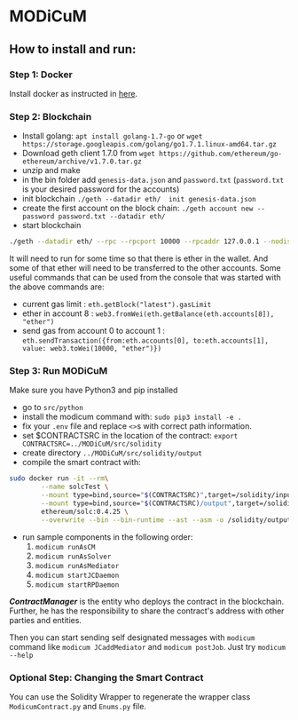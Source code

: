 # MODiCuM

## How to install and run:

### Step 1: Docker

Install docker as instructed in [here](https://docs.docker.com/install/linux/docker-ce/ubuntu/).

### Step 2: Blockchain

* Install golang: `apt install golang-1.7-go` or `wget https://storage.googleapis.com/golang/go1.7.1.linux-amd64.tar.gz`
* Download geth client 1.7.0 from `wget https://github.com/ethereum/go-ethereum/archive/v1.7.0.tar.gz`
* unzip and make
* in the bin folder add `genesis-data.json` and `password.txt`
(`password.txt` is your desired password for the accounts)
* init blockchain `./geth --datadir eth/  init genesis-data.json`
* create the first account on the block chain: `./geth account new --password password.txt --datadir eth/`
* start blockchain 
```bash
./geth --datadir eth/ --rpc --rpcport 10000 --rpcaddr 127.0.0.1 --nodiscover --rpcapi 'eth,web3,admin,miner,net,db' --password password.txt --unlock 0 --networkid 15 --mine --targetgaslimit 200000000000000000 console
```

It will need to run for some time so that there is ether in the wallet. And some of that ether will need to be transferred to the other accounts.
Some useful commands that can be used from the console that was started with the above commands are:

* current gas limit : `eth.getBlock("latest").gasLimit`
* ether in account 8 : `web3.fromWei(eth.getBalance(eth.accounts[8]), "ether")`
* send gas from account 0 to account 1 : `eth.sendTransaction({from:eth.accounts[0], to:eth.accounts[1], value: web3.toWei(10000, "ether")})`



### Step 3: Run MODiCuM

Make sure you have Python3 and pip installed

* go to `src/python`
* install the modicum command with: `sudo pip3 install -e .`
* fix your `.env` file and replace `<>`s with correct path information.
* set $CONTRACTSRC in the location of the contract: `export CONTRACTSRC=../MODiCuM/src/solidity`
* create directory `../MODiCuM/src/solidity/output`
* compile the smart contract with:
```bash
sudo docker run -it --rm\
		--name solcTest \
		--mount type=bind,source="$(CONTRACTSRC)",target=/solidity/input \
		--mount type=bind,source="$(CONTRACTSRC)/output",target=/solidity/output \
		ethereum/solc:0.4.25 \
		--overwrite --bin --bin-runtime --ast --asm -o /solidity/output /solidity/input/Modicum.sol
```
* run sample components in the following order:
    1. `modicum runAsCM`
    2. `modicum runAsSolver`
    3. `modicum runAsMediator`
    4. `modicum startJCDaemon`
    5. `modicum startRPDaemon`

_**ContractManager**_ is the entity who deploys the contract in the blockchain. Further, he has the responsibility to share the contract's address with other parties and entities.

Then you can start sending self designated messages with `modicum` command like `modicum JCaddMediator` and `modicum postJob`.
Just try `modicum --help`

### Optional Step: Changing the Smart Contract

You can use the Solidity Wrapper to regenerate the wrapper class `ModicumContract.py` and `Enums.py` file.
